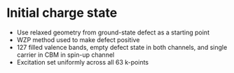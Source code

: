 # Initial charge state

* Use relaxed geometry from ground-state defect as a starting point
* WZP method used to make defect positive
* 127 filled valence bands, empty defect state in both channels, and single carrier in CBM in spin-up channel
* Excitation set uniformly across all 63 k-points
